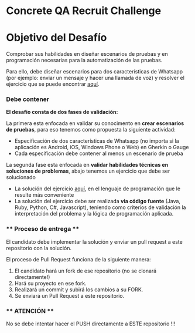 # Concrete QA Recruit Challenge

# Objetivo del Desafío

Comprobar sus habilidades en diseñar escenarios de pruebas y en programación necesarias para la automatización de las pruebas.

Para ello, debe diseñar escenarios para dos características de Whatsapp (por ejemplo: enviar un mensaje y hacer una llamada de voz) y resolver el ejercicio que se puede encontrar [aquí](Kata09.md).

### Debe contener ###

**El desafio consta de dos fases de validación:**

La primera esta enfocada en validar su conocimento en **crear escenarios de pruebas**, para eso tenemos como propuesta la siguiente actividad:


* Especificación de dos características de Whatsapp (no importa si la aplicación es Android, iOS, Windows Phone o Web) en Gherkin o Gauge
* Cada especificación debe contener al menos un escenario de prueba


La segunda fase esta enfocada en **validar habilidades técnicas en soluciones de problemas**, abajo tenemos un ejercicio que debe ser solucionado

* La solución del ejercicio [aquí](Kata09.md), en el lenguaje de programación que le resulte más conveniente
* La solución del ejercicio debe ser realizada **via código fuente** (Java, Ruby, Python, C#, Javascript), teniendo como criterios de validación la interpretación del problema y la lógica de programación aplicada.




### ** Proceso de entrega ** ###
El candidato debe implementar la solución y enviar un pull request a este repositorio con la solución.

El proceso de Pull Request funciona de la siguiente manera:
1. El candidato hará un fork de ese repositorio (no se clonará directamente!)
2. Hará su proyecto en ese fork.
3. Realizará un commit y subirá los cambios a su FORK.
4. Se enviará un Pull Request a este repositorio.

### ** ATENCIÓN ** ###
No se debe intentar hacer el PUSH directamente a ESTE repositorio !!!
